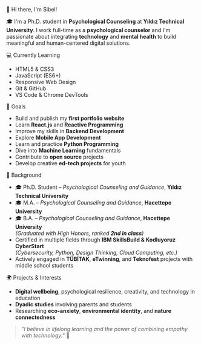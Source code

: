 👋 Hi there, I'm Sibel!

🎓 I'm a Ph.D. student in **Psychological Counseling** at **Yıldız Technical University**. I work full-time as a **psychological counselor** and I'm passionate about integrating **technology** and **mental health** to build meaningful and human-centered digital solutions.

💻 Currently Learning
- HTML5 & CSS3  
- JavaScript (ES6+)  
- Responsive Web Design  
- Git & GitHub  
- VS Code & Chrome DevTools  

🚀 Goals
- Build and publish my **first portfolio website**  
- Learn **React.js** and **Reactive Programming**  
- Improve my skills in **Backend Development**  
- Explore **Mobile App Development**  
- Learn and practice **Python Programming**  
- Dive into **Machine Learning** fundamentals  
- Contribute to **open source** projects  
- Develop creative **ed-tech projects** for youth  

🧠 Background
- 🎓 Ph.D. Student – *Psychological Counseling and Guidance*, **Yıldız Technical University**  
- 🎓 M.A. – *Psychological Counseling and Guidance*, **Hacettepe University**  
- 🎓 B.A. – *Psychological Counseling and Guidance*, **Hacettepe University**  
  *(Graduated with High Honors, ranked **2nd in class**)*  
- Certified in multiple fields through **IBM SkillsBuild & Kodluyoruz CyberStart**  
  *(Cybersecurity, Python, Design Thinking, Cloud Computing, etc.)*  
- Actively engaged in **TÜBİTAK**, **eTwinning**, and **Teknofest** projects with middle school students  

🌍 Projects & Interests
- **Digital wellbeing**, psychological resilience, creativity, and technology in education  
- **Dyadic studies** involving parents and students  
- Researching **eco-anxiety**, **environmental identity**, and **nature connectedness**  

> *"I believe in lifelong learning and the power of combining empathy with technology."* 🧩
